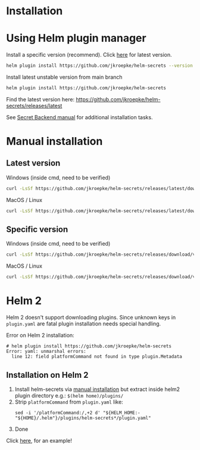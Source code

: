 # Installation

# Using Helm plugin manager

Install a specific version (recommend). Click [here](https://github.com/jkroepke/helm-secrets/releases/latest) for latest version.
```bash
helm plugin install https://github.com/jkroepke/helm-secrets --version v4.4.1
```

Install latest unstable version from main branch
```bash
helm plugin install https://github.com/jkroepke/helm-secrets
```

Find the latest version here: https://github.com/jkroepke/helm-secrets/releases/latest

See [Secret Backend manual](https://github.com/jkroepke/helm-secrets/wiki/Secret-Backends#list-of-implemented-secret-backends) for additional installation tasks.

# Manual installation

## Latest version

Windows (inside cmd, need to be verified)
```bash
curl -LsSf https://github.com/jkroepke/helm-secrets/releases/latest/download/helm-secrets.tar.gz | tar -C "%APPDATA%\helm\plugins" -xzf-
```
MacOS / Linux
```bash
curl -LsSf https://github.com/jkroepke/helm-secrets/releases/latest/download/helm-secrets.tar.gz | tar -C "$(helm env HELM_PLUGINS)" -xzf-
```

## Specific version

Windows (inside cmd, need to be verified)
```bash
curl -LsSf https://github.com/jkroepke/helm-secrets/releases/download/v3.12.0/helm-secrets.tar.gz | tar -C "%APPDATA%\helm\plugins" -xzf-
```
MacOS / Linux
```bash
curl -LsSf https://github.com/jkroepke/helm-secrets/releases/download/v3.12.0/helm-secrets.tar.gz | tar -C "$(helm env HELM_PLUGINS)" -xzf-
```

# Helm 2

Helm 2 doesn't support downloading plugins. Since unknown keys in `plugin.yaml` are fatal plugin installation needs special handling.

Error on Helm 2 installation:

```
# helm plugin install https://github.com/jkroepke/helm-secrets
Error: yaml: unmarshal errors:
  line 12: field platformCommand not found in type plugin.Metadata
```

## Installation on Helm 2

1. Install helm-secrets via [manual installation](#manual-installation) but extract inside helm2 plugin directory e.g.: `$(helm home)/plugins/`
2. Strip `platformCommand` from `plugin.yaml` like:
   ```
   sed -i '/platformCommand:/,+2 d' "${HELM_HOME:-"${HOME}/.helm"}/plugins/helm-secrets*/plugin.yaml"
   ```
3. Done

Click [here](https://github.com/adorsys-containers/ci-helm/blob/f9a8a5bf8953ab876266ca39ccbdb49228e9f117/images/2.17/Dockerfile#L91), for an example!
